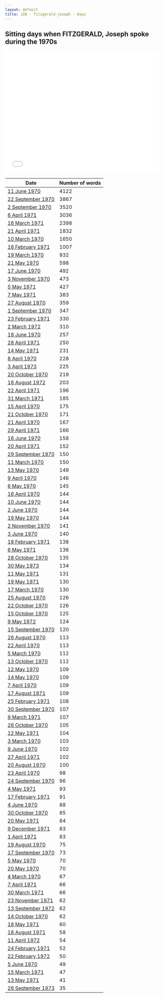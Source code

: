 ```yaml
---
layout: default
title: JZB - fitzgerald-joseph - Days
---
```

## Sitting days when FITZGERALD, Joseph spoke during the 1970s

<iframe width="100%" height="400" frameborder="0" scrolling="no" src="//plot.ly/~wragge/1333.embed"></iframe>

| Date | Number of words |
|--------------|----------------|
|[11 June 1970](https://historichansard.net/senate/1970/19700611_senate_27_s44/)|4122|
|[22 September 1970](https://historichansard.net/senate/1970/19700922_senate_27_s45/)|3867|
|[2 September 1970](https://historichansard.net/senate/1970/19700902_senate_27_s45/)|3520|
|[6 April 1971](https://historichansard.net/senate/1971/19710406_senate_27_s47/)|3036|
|[16 March 1971](https://historichansard.net/senate/1971/19710316_senate_27_s47/)|2398|
|[21 April 1971](https://historichansard.net/senate/1971/19710421_senate_27_s47/)|1832|
|[10 March 1970](https://historichansard.net/senate/1970/19700310_senate_27_s43/)|1650|
|[16 February 1971](https://historichansard.net/senate/1971/19710216_senate_27_s47/)|1007|
|[19 March 1970](https://historichansard.net/senate/1970/19700319_senate_27_s43/)|932|
|[21 May 1970](https://historichansard.net/senate/1970/19700521_senate_27_s44/)|598|
|[17 June 1970](https://historichansard.net/senate/1970/19700617_senate_27_s44/)|492|
|[3 November 1970](https://historichansard.net/senate/1970/19701103_senate_27_s46/)|473|
|[5 May 1971](https://historichansard.net/senate/1971/19710505_senate_27_s48/)|427|
|[7 May 1971](https://historichansard.net/senate/1971/19710507_senate_27_s48/)|383|
|[27 August 1970](https://historichansard.net/senate/1970/19700827_senate_27_s45/)|359|
|[1 September 1970](https://historichansard.net/senate/1970/19700901_senate_27_s45/)|347|
|[23 February 1971](https://historichansard.net/senate/1971/19710223_senate_27_s47/)|330|
|[2 March 1972](https://historichansard.net/senate/1972/19720302_senate_27_s51/)|310|
|[18 June 1970](https://historichansard.net/senate/1970/19700618_senate_27_s44/)|257|
|[28 April 1971](https://historichansard.net/senate/1971/19710428_senate_27_s47/)|250|
|[14 May 1971](https://historichansard.net/senate/1971/19710514_senate_27_s48/)|231|
|[8 April 1970](https://historichansard.net/senate/1970/19700408_senate_27_s43/)|228|
|[3 April 1973](https://historichansard.net/senate/1973/19730403_senate_28_s55/)|225|
|[20 October 1970](https://historichansard.net/senate/1970/19701020_senate_27_s46/)|219|
|[16 August 1972](https://historichansard.net/senate/1972/19720816_senate_27_s53/)|203|
|[22 April 1971](https://historichansard.net/senate/1971/19710422_senate_27_s47/)|196|
|[31 March 1971](https://historichansard.net/senate/1971/19710331_senate_27_s47/)|185|
|[15 April 1970](https://historichansard.net/senate/1970/19700415_senate_27_s43/)|175|
|[21 October 1970](https://historichansard.net/senate/1970/19701021_senate_27_s46/)|171|
|[21 April 1970](https://historichansard.net/senate/1970/19700421_senate_27_s43/)|167|
|[29 April 1971](https://historichansard.net/senate/1971/19710429_senate_27_s47/)|166|
|[16 June 1970](https://historichansard.net/senate/1970/19700616_senate_27_s44/)|158|
|[20 April 1971](https://historichansard.net/senate/1971/19710420_senate_27_s47/)|152|
|[29 September 1970](https://historichansard.net/senate/1970/19700929_senate_27_s45/)|150|
|[11 March 1970](https://historichansard.net/senate/1970/19700311_senate_27_s43/)|150|
|[13 May 1970](https://historichansard.net/senate/1970/19700513_senate_27_s44/)|149|
|[9 April 1970](https://historichansard.net/senate/1970/19700409_senate_27_s43/)|146|
|[6 May 1970](https://historichansard.net/senate/1970/19700506_senate_27_s43/)|145|
|[16 April 1970](https://historichansard.net/senate/1970/19700416_senate_27_s43/)|144|
|[10 June 1970](https://historichansard.net/senate/1970/19700610_senate_27_s44/)|144|
|[2 June 1970](https://historichansard.net/senate/1970/19700602_senate_27_s44/)|144|
|[19 May 1970](https://historichansard.net/senate/1970/19700519_senate_27_s44/)|144|
|[2 November 1970](https://historichansard.net/senate/1970/19701102_senate_27_s46/)|141|
|[3 June 1970](https://historichansard.net/senate/1970/19700603_senate_27_s44/)|140|
|[18 February 1971](https://historichansard.net/senate/1971/19710218_senate_27_s47/)|138|
|[6 May 1971](https://historichansard.net/senate/1971/19710506_senate_27_s48/)|136|
|[28 October 1970](https://historichansard.net/senate/1970/19701028_senate_27_s46/)|135|
|[30 May 1973](https://historichansard.net/senate/1973/19730530_senate_28_s56/)|134|
|[11 May 1971](https://historichansard.net/senate/1971/19710511_senate_27_s48/)|131|
|[19 May 1971](https://historichansard.net/senate/1971/19710519_senate_27_s48/)|130|
|[17 March 1970](https://historichansard.net/senate/1970/19700317_senate_27_s43/)|130|
|[25 August 1970](https://historichansard.net/senate/1970/19700825_senate_27_s45/)|126|
|[22 October 1970](https://historichansard.net/senate/1970/19701022_senate_27_s46/)|126|
|[15 October 1970](https://historichansard.net/senate/1970/19701015_senate_27_s46/)|125|
|[9 May 1972](https://historichansard.net/senate/1972/19720509_senate_27_s52/)|124|
|[15 September 1970](https://historichansard.net/senate/1970/19700915_senate_27_s45/)|120|
|[26 August 1970](https://historichansard.net/senate/1970/19700826_senate_27_s45/)|113|
|[22 April 1970](https://historichansard.net/senate/1970/19700422_senate_27_s43/)|113|
|[5 March 1970](https://historichansard.net/senate/1970/19700305_senate_27_s43/)|112|
|[13 October 1970](https://historichansard.net/senate/1970/19701013_senate_27_s46/)|112|
|[12 May 1970](https://historichansard.net/senate/1970/19700512_senate_27_s44/)|109|
|[14 May 1970](https://historichansard.net/senate/1970/19700514_senate_27_s44/)|109|
|[7 April 1970](https://historichansard.net/senate/1970/19700407_senate_27_s43/)|109|
|[17 August 1971](https://historichansard.net/senate/1971/19710817_senate_27_s49/)|109|
|[25 February 1971](https://historichansard.net/senate/1971/19710225_senate_27_s47/)|108|
|[30 September 1970](https://historichansard.net/senate/1970/19700930_senate_27_s45/)|107|
|[9 March 1971](https://historichansard.net/senate/1971/19710309_senate_27_s47/)|107|
|[26 October 1970](https://historichansard.net/senate/1970/19701026_senate_27_s46/)|105|
|[12 May 1971](https://historichansard.net/senate/1971/19710512_senate_27_s48/)|104|
|[3 March 1970](https://historichansard.net/senate/1970/19700303_senate_27_s43/)|103|
|[9 June 1970](https://historichansard.net/senate/1970/19700609_senate_27_s44/)|102|
|[27 April 1971](https://historichansard.net/senate/1971/19710427_senate_27_s47/)|102|
|[20 August 1970](https://historichansard.net/senate/1970/19700820_senate_27_s45/)|100|
|[23 April 1970](https://historichansard.net/senate/1970/19700423_senate_27_s43/)|98|
|[24 September 1970](https://historichansard.net/senate/1970/19700924_senate_27_s45/)|96|
|[4 May 1971](https://historichansard.net/senate/1971/19710504_senate_27_s48/)|93|
|[17 February 1971](https://historichansard.net/senate/1971/19710217_senate_27_s47/)|91|
|[4 June 1970](https://historichansard.net/senate/1970/19700604_senate_27_s44/)|88|
|[30 October 1970](https://historichansard.net/senate/1970/19701030_senate_27_s46/)|85|
|[20 May 1971](https://historichansard.net/senate/1971/19710520_senate_27_s48/)|84|
|[9 December 1971](https://historichansard.net/senate/1971/19711209_senate_27_s50/)|83|
|[1 April 1971](https://historichansard.net/senate/1971/19710401_senate_27_s47/)|83|
|[19 August 1970](https://historichansard.net/senate/1970/19700819_senate_27_s45/)|75|
|[17 September 1970](https://historichansard.net/senate/1970/19700917_senate_27_s45/)|73|
|[5 May 1970](https://historichansard.net/senate/1970/19700505_senate_27_s43/)|70|
|[20 May 1970](https://historichansard.net/senate/1970/19700520_senate_27_s44/)|70|
|[4 March 1970](https://historichansard.net/senate/1970/19700304_senate_27_s43/)|67|
|[7 April 1971](https://historichansard.net/senate/1971/19710407_senate_27_s47/)|66|
|[30 March 1971](https://historichansard.net/senate/1971/19710330_senate_27_s47/)|66|
|[23 November 1971](https://historichansard.net/senate/1971/19711123_senate_27_s50/)|62|
|[13 September 1972](https://historichansard.net/senate/1972/19720913_senate_27_s53/)|62|
|[14 October 1970](https://historichansard.net/senate/1970/19701014_senate_27_s46/)|62|
|[18 May 1971](https://historichansard.net/senate/1971/19710518_senate_27_s48/)|60|
|[18 August 1971](https://historichansard.net/senate/1971/19710818_senate_27_s49/)|58|
|[11 April 1972](https://historichansard.net/senate/1972/19720411_senate_27_s51/)|54|
|[24 February 1971](https://historichansard.net/senate/1971/19710224_senate_27_s47/)|52|
|[22 February 1972](https://historichansard.net/senate/1972/19720222_senate_27_s51/)|50|
|[5 June 1970](https://historichansard.net/senate/1970/19700605_senate_27_s44/)|49|
|[15 March 1971](https://historichansard.net/senate/1971/19710315_senate_27_s47/)|47|
|[13 May 1971](https://historichansard.net/senate/1971/19710513_senate_27_s48/)|41|
|[26 September 1973](https://historichansard.net/senate/1973/19730926_senate_28_s57/)|35|
